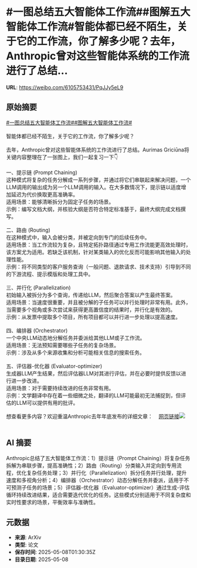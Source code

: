 # #一图总结五大智能体工作流##图解五大智能体工作流#智能体都已经不陌生，关于它的工作流，你了解多少呢？去年，Anthropic曾对这些智能体系统的工作流进行了总结...

**URL**: https://weibo.com/6105753431/PqJJy5eL9

## 原始摘要

<a href="https://m.weibo.cn/search?containerid=231522type%3D1%26t%3D10%26q%3D%23%E4%B8%80%E5%9B%BE%E6%80%BB%E7%BB%93%E4%BA%94%E5%A4%A7%E6%99%BA%E8%83%BD%E4%BD%93%E5%B7%A5%E4%BD%9C%E6%B5%81%23&amp;extparam=%23%E4%B8%80%E5%9B%BE%E6%80%BB%E7%BB%93%E4%BA%94%E5%A4%A7%E6%99%BA%E8%83%BD%E4%BD%93%E5%B7%A5%E4%BD%9C%E6%B5%81%23" data-hide=""><span class="surl-text">#一图总结五大智能体工作流#</span></a><a href="https://m.weibo.cn/search?containerid=231522type%3D1%26t%3D10%26q%3D%23%E5%9B%BE%E8%A7%A3%E4%BA%94%E5%A4%A7%E6%99%BA%E8%83%BD%E4%BD%93%E5%B7%A5%E4%BD%9C%E6%B5%81%23&amp;extparam=%23%E5%9B%BE%E8%A7%A3%E4%BA%94%E5%A4%A7%E6%99%BA%E8%83%BD%E4%BD%93%E5%B7%A5%E4%BD%9C%E6%B5%81%23" data-hide=""><span class="surl-text">#图解五大智能体工作流#</span></a><br><br>智能体都已经不陌生，关于它的工作流，你了解多少呢？<br><br>去年，Anthropic曾对这些智能体系统的工作流进行了总结。Aurimas Griciūna将关键内容整理在了一张图上，我们一起复习一下👇<br><br>一、提示链 (Prompt Chaining)<br>这种模式将复杂的任务分解成一系列步骤，并通过将它们串联起来解决问题，一个LLM调用的输出成为另一个LLM调用的输入。在大多数情况下，提示链以适度增加延迟为代价换取更高准确率。<br>适用场景：能够清晰拆分为固定子任务的场景。<br>示例：编写文档大纲，并核验大纲是否符合特定标准基于，最终大纲完成文档撰写。<br><br>二、路由 (Routing)<br>在这种模式中，输入会被分类，并被定向到专门的后续任务中。<br>适用场景：当工作流较为复杂，且特定拓扑路径通过专用工作流能更高效处理时，该方案尤为适用。若缺乏该机制，针对某类输入的优化反而可能影响其他输入的处理性能。<br>示例：将不同类型的客户服务查询（一般问题、退款请求、技术支持）引导到不同的下游流程、提示模版和处理工具中。<br><br>三、并行化 (Parallelization)<br>初始输入被拆分为多个查询，传递给LLM，然后聚合答案以产生最终答案。<br>适用场景：当速度很重要，并且被分解的子任务可以并行处理时非常有用。此外，当需要多个视角或多次尝试来获得更高置信度的结果时，并行化是有效的。<br>示例：从发票中提取多个项目，所有项目都可以并行进一步处理以提高速度。<br><br>四、编排器 (Orchestrator)<br>一个中央LLM动态地分解任务并委派给其他LLM或子工作流。<br>适用场景：无法预知需要哪些子任务的复杂场景。<br>示例：涉及从多个来源收集和分析可能相关信息的搜索任务。<br><br>五、评估器-优化器 (Evaluator-optimizer)<br>生成器LLM产生结果，然后评估器LLM对其进行评估，并在必要时提供反馈以进行进一步改进。<br>适用场景：对于需要持续改进的任务非常有用。<br>示例：文学翻译中存在着一些细微之处，翻译的LLM可能最初无法捕捉到，但评估的LLM可以提供有用的批评。<br><br>想查看更多内容？欢迎重温Anthropic去年年底发布的详细文章：<a href="https://weibo.cn/sinaurl?u=https%3A%2F%2Fwww.anthropic.com%2Fengineering%2Fbuilding-effective-agents" data-hide=""><span class="url-icon"><img style="width: 1rem;height: 1rem" src="https://h5.sinaimg.cn/upload/2015/09/25/3/timeline_card_small_web_default.png" referrerpolicy="no-referrer"></span><span class="surl-text">网页链接</span></a><img style="" src="https://tvax4.sinaimg.cn/large/006Fd7o3gy1i1725phffzj30v00zkb2a.jpg" referrerpolicy="no-referrer"><br><br>

## AI 摘要

Anthropic总结了五大智能体工作流：1）提示链（Prompt Chaining）将复杂任务拆解为串联步骤，提高准确性；2）路由（Routing）分类输入并定向到专用流程，优化复杂任务处理；3）并行化（Parallelization）拆分任务并行处理，提升速度和多视角分析；4）编排器（Orchestrator）动态分解任务并委派，适用于不可预测子任务的场景；5）评估器-优化器（Evaluator-optimizer）通过生成-评估循环持续改进结果，适合需要迭代优化的任务。这些模式分别适用于不同复杂度和实时性要求的场景，平衡效率与准确性。

## 元数据

- **来源**: ArXiv
- **类型**: 论文
- **保存时间**: 2025-05-08T01:30:35Z
- **目录日期**: 2025-05-08

